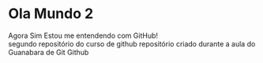 # Ola Mundo 2 
Agora Sim Estou me entendendo com GitHub!  
 segundo repositório do curso de github
 repositório criado durante a aula do Guanabara de Git Github 

